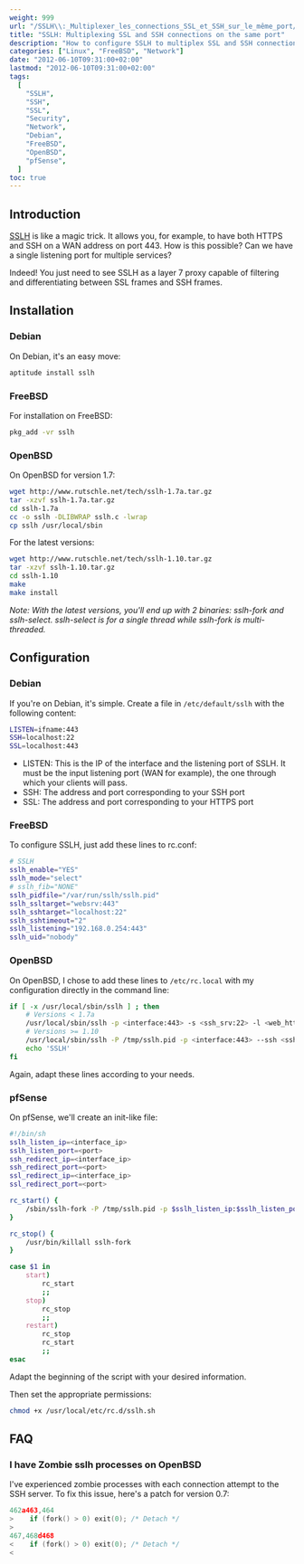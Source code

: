 ```yaml
---
weight: 999
url: "/SSLH\\:_Multiplexer_les_connections_SSL_et_SSH_sur_le_même_port/"
title: "SSLH: Multiplexing SSL and SSH connections on the same port"
description: "How to configure SSLH to multiplex SSL and SSH connections on the same port to allow both HTTPS and SSH traffic through a single port."
categories: ["Linux", "FreeBSD", "Network"]
date: "2012-06-10T09:31:00+02:00"
lastmod: "2012-06-10T09:31:00+02:00"
tags:
  [
    "SSLH",
    "SSH",
    "SSL",
    "Security",
    "Network",
    "Debian",
    "FreeBSD",
    "OpenBSD",
    "pfSense",
  ]
toc: true
---
```


## Introduction

[SSLH](https://www.rutschle.net/tech/sslh.shtml) is like a magic trick. It allows you, for example, to have both HTTPS and SSH on a WAN address on port 443. How is this possible? Can we have a single listening port for multiple services?

Indeed! You just need to see SSLH as a layer 7 proxy capable of filtering and differentiating between SSL frames and SSH frames.

## Installation

### Debian

On Debian, it's an easy move:

```bash
aptitude install sslh
```

### FreeBSD

For installation on FreeBSD:

```bash
pkg_add -vr sslh
```

### OpenBSD

On OpenBSD for version 1.7:

```bash
wget http://www.rutschle.net/tech/sslh-1.7a.tar.gz
tar -xzvf sslh-1.7a.tar.gz
cd sslh-1.7a
cc -o sslh -DLIBWRAP sslh.c -lwrap
cp sslh /usr/local/sbin
```

For the latest versions:

```bash
wget http://www.rutschle.net/tech/sslh-1.10.tar.gz
tar -xzvf sslh-1.10.tar.gz
cd sslh-1.10
make
make install
```

_Note: With the latest versions, you'll end up with 2 binaries: sslh-fork and sslh-select. sslh-select is for a single thread while sslh-fork is multi-threaded._

## Configuration

### Debian

If you're on Debian, it's simple. Create a file in `/etc/default/sslh` with the following content:

```bash
LISTEN=ifname:443
SSH=localhost:22
SSL=localhost:443
```

- LISTEN: This is the IP of the interface and the listening port of SSLH. It must be the input listening port (WAN for example), the one through which your clients will pass.
- SSH: The address and port corresponding to your SSH port
- SSL: The address and port corresponding to your HTTPS port

### FreeBSD

To configure SSLH, just add these lines to rc.conf:

```bash
# SSLH
sslh_enable="YES"
sslh_mode="select"
# sslh_fib="NONE"
sslh_pidfile="/var/run/sslh/sslh.pid"
sslh_ssltarget="websrv:443"
sslh_sshtarget="localhost:22"
sslh_sshtimeout="2"
sslh_listening="192.168.0.254:443"
sslh_uid="nobody"
```

### OpenBSD

On OpenBSD, I chose to add these lines to `/etc/rc.local` with my configuration directly in the command line:

```bash {linenos=table,hl_lines=[3,5]}
if [ -x /usr/local/sbin/sslh ] ; then
    # Versions < 1.7a
    /usr/local/sbin/sslh -p <interface:443> -s <ssh_srv:22> -l <web_https:443>
    # Versions >= 1.10
    /usr/local/sbin/sslh -P /tmp/sslh.pid -p <interface:443> --ssh <ssh_srv:22> --ssl <web_https:443>
    echo 'SSLH'
fi
```

Again, adapt these lines according to your needs.

### pfSense

On pfSense, we'll create an init-like file:

```bash {linenos=table,hl_lines=["2-7"]}
#!/bin/sh
sslh_listen_ip=<interface_ip>
sslh_listen_port=<port>
ssh_redirect_ip=<interface_ip>
ssh_redirect_port=<port>
ssl_redirect_ip=<interface_ip>
ssl_redirect_port=<port>

rc_start() {
	/sbin/sslh-fork -P /tmp/sslh.pid -p $sslh_listen_ip:$sslh_listen_port --ssh $ssh_redirect_ip:$ssh_redirect_port --ssl $ssl_redirect_ip:$ssl_redirect_port &
}

rc_stop() {
	/usr/bin/killall sslh-fork
}

case $1 in
	start)
		rc_start
		;;
	stop)
		rc_stop
		;;
	restart)
		rc_stop
		rc_start
		;;
esac
```

Adapt the beginning of the script with your desired information.

Then set the appropriate permissions:

```bash
chmod +x /usr/local/etc/rc.d/sslh.sh
```

## FAQ

### I have Zombie sslh processes on OpenBSD

I've experienced zombie processes with each connection attempt to the SSH server. To fix this issue, here's a patch for version 0.7:

```c
462a463,464
>    if (fork() > 0) exit(0); /* Detach */
>
467,468d468
<    if (fork() > 0) exit(0); /* Detach */
<
```
